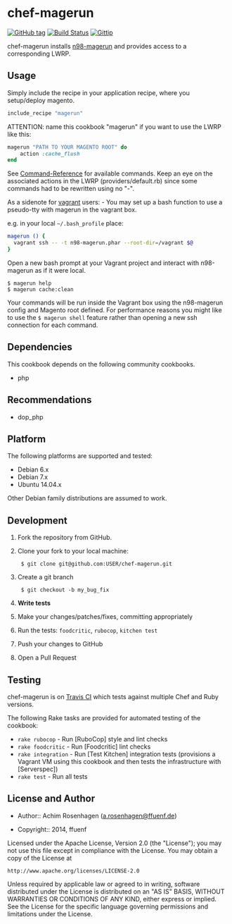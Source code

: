 chef-magerun
============
[![GitHub tag](http://img.shields.io/github/tag/ffuenf/chef-magerun.svg)][tag]
[![Build Status](http://img.shields.io/travis/ffuenf/chef-magerun.svg)][travis]
[![Gittip](http://img.shields.io/gittip/arosenhagen.svg)][gittip]

[tag]: https://github.com/ffuenf/chef-magerun/tags
[travis]: https://travis-ci.org/ffuenf/chef-magerun
[gittip]: https://www.gittip.com/arosenhagen

chef-magerun installs [n98-magerun](https://github.com/netz98/n98-magerun) and provides access to a corresponding LWRP.

Usage
-----

Simply include the recipe in your application recipe, where you setup/deploy magento.
```ruby
include_recipe "magerun"
```

ATTENTION: name this cookbook "magerun" if you want to use the LWRP like this:
```ruby
magerun "PATH TO YOUR MAGENTO ROOT" do
	action :cache_flush
end
```

See [Command-Reference](https://github.com/netz98/n98-magerun/wiki/Command-Reference) for available commands.
Keep an eye on the associated actions in the LWRP (providers/default.rb) since some commands had to be rewritten using no "-".

As a sidenote for [vagrant](http://www.vagrantup.com) users: - You may set up a bash function to use a pseudo-tty with magerun in the vagrant box.

e.g. in your local `~/.bash_profile` place:
```bash
magerun () {
  vagrant ssh -- -t n98-magerun.phar --root-dir=/vagrant $@
}
```

Open a new bash prompt at your Vagrant project and interact with n98-magerun as if it were local.
```
$ magerun help
$ magerun cache:clean
```

Your commands will be run inside the Vagrant box using the n98-magerun config and Magento root defined.
For performance reasons you might like to use the `$ magerun shell` feature rather than opening a new ssh connection for each command.

Dependencies
------------

This cookbook depends on the following community cookbooks.

* php

Recommendations
---------------

* dop_php

Platform
--------

The following platforms are supported and tested:

* Debian 6.x
* Debian 7.x
* Ubuntu 14.04.x

Other Debian family distributions are assumed to work.

Development
-----------
1. Fork the repository from GitHub.
2. Clone your fork to your local machine:

        $ git clone git@github.com:USER/chef-magerun.git

3. Create a git branch

        $ git checkout -b my_bug_fix

4. **Write tests**
5. Make your changes/patches/fixes, committing appropriately
6. Run the tests: `foodcritic`, `rubocop`, `kitchen test`
7. Push your changes to GitHub
8. Open a Pull Request

Testing
-------

chef-magerun is on [Travis CI](http://travis-ci.org/ffuenf/chef-magerun) which tests against multiple Chef and Ruby versions.

The following Rake tasks are provided for automated testing of the cookbook:

* `rake rubocop` - Run [RuboCop] style and lint checks
* `rake foodcritic` - Run [Foodcritic] lint checks
* `rake integration` - Run [Test Kitchen] integration tests (provisions a
  Vagrant VM using this cookbook and then tests the infrastructure with
  [Serverspec])
* `rake test` - Run all tests

License and Author
------------------

- Author:: Achim Rosenhagen (<a.rosenhagen@ffuenf.de>)

- Copyright:: 2014, ffuenf

Licensed under the Apache License, Version 2.0 (the "License");
you may not use this file except in compliance with the License.
You may obtain a copy of the License at

    http://www.apache.org/licenses/LICENSE-2.0

Unless required by applicable law or agreed to in writing, software
distributed under the License is distributed on an "AS IS" BASIS,
WITHOUT WARRANTIES OR CONDITIONS OF ANY KIND, either express or implied.
See the License for the specific language governing permissions and
limitations under the License.
